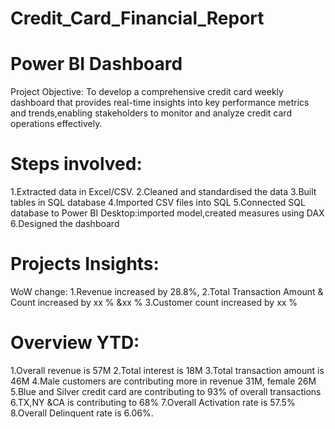 # Credit_Card_Financial_Report
# Power BI Dashboard
 Project Objective: To develop a comprehensive credit card weekly dashboard that provides real-time insights into key performance metrics and trends,enabling     stakeholders to monitor and analyze credit card operations effectively. 
# Steps involved:
 1.Extracted data in Excel/CSV.
 2.Cleaned and standardised the data
 3.Built tables in SQL database
 4.Imported CSV files into SQL
 5.Connected SQL database to Power BI Desktop:imported model,created measures using DAX
 6.Designed the dashboard
# Projects Insights:
 WoW change:
  1.Revenue increased by 28.8%,
  2.Total Transaction Amount & Count increased by xx % &xx %
  3.Customer count increased by xx %
# Overview YTD:
  1.Overall revenue is 57M
  2.Total interest is 18M
  3.Total transaction amount is 46M
  4.Male customers are contributing more in revenue 31M, female 26M
  5.Blue and Silver credit card are contributing to 93% of overall transactions
  6.TX,NY &CA is contributing to 68%
  7.Overall Activation rate is 57.5%
  8.Overall Delinquent rate is 6.06%.
